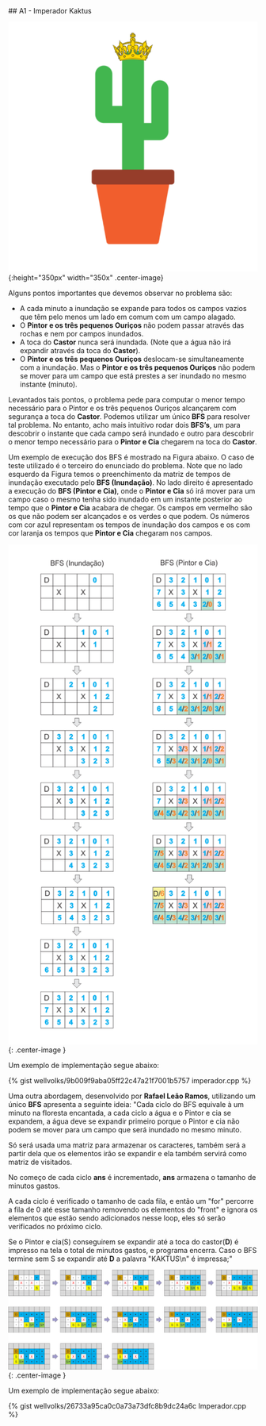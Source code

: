  <div id="imperador">
 
 </div>
## A1 - Imperador Kaktus

![](/_assets/images/cactus2.png ){:height="350px" width="350x" .center-image}

Alguns pontos importantes que devemos observar no problema são: 

<ul>
<li>A cada minuto a inundação se expande para todos os campos vazios que têm pelo menos um lado em comum com um campo alagado.</li>

<li>O <b>Pintor e os três pequenos Ouriços</b> não podem passar através das rochas e nem por campos inundados.</li>

<li>A toca do <b>Castor</b> nunca será inundada. (Note que a água não irá expandir através da toca do <b>Castor</b>).</li>

<li>O <b>Pintor e os três pequenos Ouriços</b> deslocam-se simultaneamente com a inundação. Mas o <b>Pintor e os três pequenos Ouriços</b> não podem se mover para um campo que está prestes a ser inundado no mesmo instante (minuto).</li>
</ul>

Levantados tais pontos, o problema pede para computar o menor tempo necessário para o Pintor e os três pequenos Ouriços alcançarem com segurança a toca do <b>Castor</b>. Podemos utilizar um único<b> BFS</b> para resolver tal problema. No entanto, acho mais intuitivo rodar dois <b>BFS’s</b>, um para descobrir o instante que cada campo será inundado e outro para descobrir o menor tempo necessário para o <b>Pintor e Cia</b> chegarem na toca do <b>Castor</b>.

Um exemplo de execução dos BFS é mostrado na Figura abaixo. O caso de teste utilizado é o terceiro do enunciado do problema. Note que no lado esquerdo da Figura temos o preenchimento da matriz de tempos de inundação executado pelo <b>BFS (Inundação)</b>. No lado direito é apresentado a execução do <b>BFS (Pintor e Cia)</b>, onde o <b>Pintor e Cia</b> só irá mover para um campo caso o mesmo tenha sido inundado em um instante posterior ao tempo que o <b>Pintor e Cia</b> acabara de chegar. Os campos em vermelho são os que não podem ser alcançados e os verdes o que podem. Os números com cor azul representam os tempos de inundação dos campos e os com cor laranja os tempos que <b>Pintor e Cia</b> chegaram nos campos.

![](/_assets/images/imperador.png){: .center-image }

Um exemplo de implementação segue abaixo:

{% gist wellvolks/9b009f9aba05ff22c47a21f7001b5757 imperador.cpp %}

Uma outra abordagem, desenvolvido por <b>Rafael Leão Ramos</b>, utilizando um único <b>BFS</b> apresenta a seguinte ideia: \"Cada ciclo do BFS equivale à um minuto na floresta encantada, a cada ciclo a água e o Pintor e cia se expandem, a água deve se expandir primeiro porque o Pintor e cia não podem se mover para um campo que será inundado no mesmo minuto.

Só será usada uma matriz para armazenar os caracteres, também será a partir dela que os elementos irão se expandir e ela também servirá como matriz de visitados.

No começo de cada ciclo <b>ans</b> é incrementado, <b>ans</b> armazena o tamanho de minutos gastos.

A cada ciclo é verificado o tamanho de cada fila, e então um \"for\" percorre a fila de 0 até esse tamanho removendo os elementos do \"front\" e ignora os elementos que estão sendo adicionados nesse loop, eles só serão verificados no próximo ciclo. 

Se o Pintor e cia(S) conseguirem se expandir até a toca do castor(<b>D</b>) é impresso na tela o total de minutos gastos, e programa encerra. Caso o BFS termine sem S se expandir até <b>D</b> a palavra \"KAKTUS\n\" é impressa;\"

![](/_assets/images/imperador2.png){: .center-image }

Um exemplo de implementação segue abaixo:

{% gist wellvolks/26733a95ca0c0a73a73dfc8b9dc24a6c Imperador.cpp %} 

